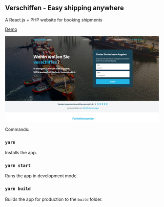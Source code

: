 ## Verschiffen - Easy shipping anywhere

A React.js + PHP website for booking shipments

[Demo](https://envisagecyberart.in/projects/applications/verschiffen/)

![Screenshot](Screenshot.jpg?raw=true)

Commands:

### `yarn`
Installs the app.<br />

### `yarn start`
Runs the app in development mode.<br />

### `yarn build`
Builds the app for production to the `build` folder.<br />